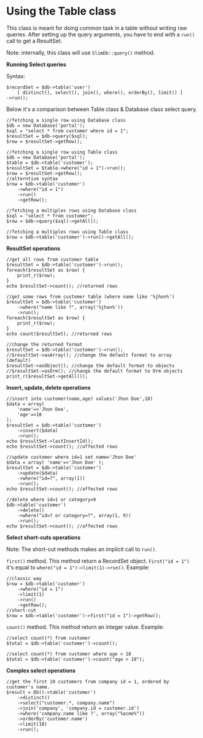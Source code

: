 # Using the Table class

This class is meant for doing common task in a table without writing raw queries.
After setting up the query arguments, you have to end with a `run()` call to get a ResultSet.

Note: internally, this class will use `SlimDb::query()` method.

**Running Select queries**

Syntax: 

	$recordSet = $db->table('user')
		[ distinct(), select(), join(), where(), orderBy(), limit() ]
	->run();

Below it's a comparison between Table class & Database class select query.

	//fetching a single row using Database class
	$db = new Database('portal');
	$sql = "select * from customer where id = 1";
	$resultSet = $db->query($sql);
	$row = $resultSet->getRow();
	
	//fetching a single row using Table class
	$db = new Database('portal');
	$table = $db->table('customer');
	$resultSet = $table->where("id = 1")->run();
	$row = $resultSet->getRow();
	//alterntive syntax
	$row = $db->table('customer')
		->where("id = 1")
		->run()
		->getRow();
	
	//fetching a multiples rows using Database class
	$sql = "select * from customer";
	$row = $db->query($sql)->getAll();
	
	//fetching a multiples rows using Table class
	$row = $db->table('customer')->run()->getAll();
	
**ResultSet operations**

    //get all rows from customer table
    $resultSet = $db->table('customer')->run();
    foreach($resultSet as $row) {
        print_r($row);
    }
    echo $resultSet->count(); //returned rows

    //get some rows from customer table (where name like '%jhon%')
    $resultSet = $db->table('customer')
		->where("name like ?", array('%jhon%'))
		->run();
    foreach($resultSet as $row) {
        print_r($row);
    }
    echo count($resultSet); //returned rows
	
	//change the returned format
    $resultSet = $db->table('customer')->run();
	//$resultSet->asArray(); //change the default format to array (default)
	$resultSet->asObject(); //change the default format to objects
	//$resultSet->asOrm(); //change the default format to Orm objects
	print_r($resultSet->getAll());

**Insert, update, delete operations**

    //insert into customer(name,age) values('Jhon Doe',18)
    $data = array( 
		'name'=>'Jhon Doe',
		'age'=>18
	);
    $resultSet = $db->table('customer')
		->insert($data)
		->run();
    echo $resultSet->lastInsertId();
	echo $resultSet->count(); //affected rows
    
    //update customer where id=1 set name='Jhon Doe'
    $data = array( 'name'=>'Jhon Doe' );
    $resultSet = $db->table('customer')
		->update($data)
		->where("id=?", array(1))
		->run();
    echo $resultSet->count(); //affected rows

    //delete where id=1 or category=9
    $db->table('customer')
		->delete()
		->where("id=? or category=?", array(1, 9))
		->run();
    echo $resultSet->count(); //affected rows

**Select short-cuts operations**

Note: The short-cut methods makes an implicit call to `run()`.

`first()`  method.
This method return a RecordSet object.
`First("id = 1")` it's equal to `where("id = 1")->limit(1)->run()`. Example:

	//classic way
	$row = $db->table('customer')
		->where("id = 1")
		->limit(1)
		->run()
		->getRow();
	//short-cut
	$row = $db->table('customer')->first("id = 1")->getRow();

`count()`  method.
This method return an integer value. 
Example:

	//select count(*) from customer
	$total = $db->table('customer')->count();
	
	//select count(*) from customer where age > 18
	$total = $db->table('customer')->count("age > 18");

**Complex select operations**

	//get the first 10 customers from company id = 1, ordered by customer's name.
	$result = Db()->table('customer')
		->distinct()
		->select("customer.*, company.name")
		->join('company', 'company.id = customer.id')
		->where('company.name like ?', array("%acme%"))
		->orderBy('customer.name')
		->limit(10)
		->run();